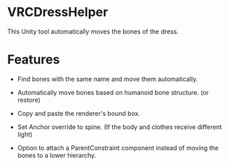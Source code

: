 # VRCDressHelper

This Unity tool automatically moves the bones of the dress.


# Features

- Find bones with the same name and move them automatically.

- Automatically move bones based on humanoid bone structure. (or restore)

- Copy and paste the renderer's bound box.

- Set Anchor override to spine. (If the body and clothes receive different light)

- Option to attach a ParentConstraint component instead of moving the bones to a lower hierarchy.
